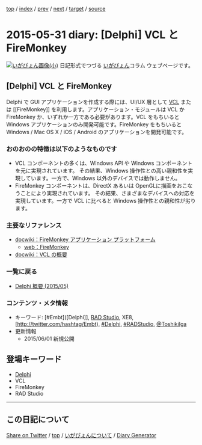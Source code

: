 [top](../index.html) 
 / [index](index.html) 
 / [prev](ig150528.html) 
 / [next](ig150601.html) 
 / [target](https://igapyon.github.io/diary/2015/ig150531.html) 
 / [source](https://github.com/igapyon/diary/blob/gh-pages/2015/ig150531.html.src.md) 

2015-05-31 diary: [Delphi] VCL と FireMonkey
=====================================================================================================
[![いがぴょん画像(小)](https://igapyon.github.io/diary/images/iga200306s.jpg "いがぴょん")](https://igapyon.github.io/diary/memo/memoigapyon.html) 日記形式でつづる [いがぴょん](https://igapyon.github.io/diary/memo/memoigapyon.html)コラム ウェブページです。

## [Delphi] VCL と FireMonkey

Delphi で GUI アプリケーションを作成する際には、UI/UX 層として [VCL](https://ja.wikipedia.org/wiki/Visual_Component_Library) または [[FireMonkey]] を利用します。アプリケーション・モジュールは VCL か FireMonkey か、いずれか一方である必要があります。VCL をもちいると Windows アプリケーションのみ開発可能です。FireMonkey をもちいると Windows / Mac OS X / iOS / Android のアプリケーションを開発可能です。


### おのおのの特徴は以下のようなものです


* VCL コンポーネントの多くは、Windows API や Windows コンポーネントを元に実現されています。  その結果、Windows 操作性との高い親和性を実現しています。一方で、Windows 以外のデバイスでは動作しません。
* FireMonkey コンポーネントは、DirectX あるいは OpenGLに描画をおこなうことにより実現されています。  その結果、さまざまなデバイスへの対応を実現しています。一方で VCL に比べると Windows 操作性との親和性が劣ります。



### 主要なリファレンス


* [docwiki：FireMonkey アプリケーション プラットフォーム](http://docwiki.embarcadero.com/RADStudio/XE8/ja/FireMonkey_%E3%82%A2%E3%83%97%E3%83%AA%E3%82%B1%E3%83%BC%E3%82%B7%E3%83%A7%E3%83%B3_%E3%83%97%E3%83%A9%E3%83%83%E3%83%88%E3%83%95%E3%82%A9%E3%83%BC%E3%83%A0)
  * [web：FireMonkey](https://www.embarcadero.com/jp/products/rad-studio/firemonkey)
* [docwiki：VCL の概要](http://docwiki.embarcadero.com/RADStudio/XE8/ja/VCL_%E3%81%AE%E6%A6%82%E8%A6%81)



### 一覧に戻る


* [Delphi 概要 (2015/05)](https://igapyon.github.io/diary/2015/ig150511.html)



### コンテンツ・メタ情報


* キーワード: [#Embt]([Delphi]], [RAD Studio](https://www.embarcadero.com/jp/products/rad-studio), XE8, [http://twitter.com/hashtag/Embt), [#Delphi](http://twitter.com/hashtag/Delphi), [#RADStudio](http://twitter.com/hashtag/RADStudio), [@ToshikiIga](http://twitter.com/ToshikiIga)
* 更新情報
  * 2015/06/01 新規公開



## 登場キーワード

* [Delphi](../keyword/delphi.html)
* VCL
* FireMonkey
* RAD Studio

----------------------------------------------------------------------------------------------------

## この日記について

[Share on Twitter](https://twitter.com/intent/tweet?hashtags=igapyon%2Cdiary%2C%E3%81%84%E3%81%8C%E3%81%B4%E3%82%87%E3%82%93%2CDelphi%2CVCL%2CFireMonkey%2CRAD+Studio&text=%5BDelphi%5D+VCL+%E3%81%A8+FireMonkey&url=https%3A%2F%2Figapyon.github.io%2Fdiary%2F2015%2Fig150531.html) / [top](../index.html) / [いがぴょんについて](https://igapyon.github.io/diary/memo/memoigapyon.html) / [Diary Generator](https://github.com/igapyon/igapyonv3)

